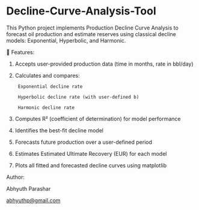 # Decline-Curve-Analysis-Tool
This Python project implements Production Decline Curve Analysis to forecast oil production and estimate reserves using classical decline models: Exponential, Hyperbolic, and Harmonic.

🚀 Features:

1. Accepts user-provided production data (time in months, rate in bbl/day)

2. Calculates and compares:

        Exponential decline rate

        Hyperbolic decline rate (with user-defined b)

        Harmonic decline rate

3. Computes R² (coefficient of determination) for model performance

4. Identifies the best-fit decline model

5. Forecasts future production over a user-defined period

6. Estimates Estimated Ultimate Recovery (EUR) for each model

7. Plots all fitted and forecasted decline curves using matplotlib

Author:

Abhyuth Parashar

abhyuthp@gmail.com
